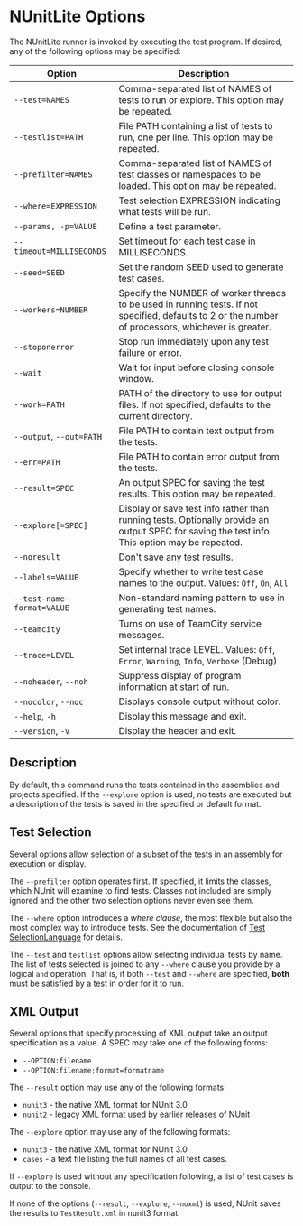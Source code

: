 # NUnitLite Options

The NUnitLite runner is invoked by executing the test program. If desired, any of the following options may be specified:

| Option | Description |
| ------ | ----------- |
| `--test=NAMES` | Comma-separated list of NAMES of tests to run or explore. This option may be repeated. |
| `--testlist=PATH` | File PATH containing a list of tests to run, one per line. This option may be repeated. |
| `--prefilter=NAMES` | Comma-separated list of NAMES of test classes or namespaces to be loaded. This option may be repeated. |
| `--where=EXPRESSION` | Test selection EXPRESSION indicating what tests will be run. |
| `--params, -p=VALUE` | Define a test parameter. |
| `--timeout=MILLISECONDS` | Set timeout for each test case in MILLISECONDS. |
| `--seed=SEED` | Set the random SEED used to generate test cases. |
| `--workers=NUMBER` | Specify the NUMBER of worker threads to be used in running tests. If not specified, defaults to 2 or the number of processors, whichever is greater. |
| `--stoponerror` | Stop run immediately upon any test failure or error. |
| `--wait` | Wait for input before closing console window. |
| `--work=PATH` | PATH of the directory to use for output files. If not specified, defaults to the current directory. |
| `--output`, `--out=PATH` | File PATH to contain text output from the tests. |
| `--err=PATH` | File PATH to contain error output from the tests. |
| `--result=SPEC` | An output SPEC for saving the test results. This option may be repeated. |
| `--explore[=SPEC]` | Display or save test info rather than running tests. Optionally provide an output SPEC for saving the test info. This option may be repeated. |
| `--noresult` | Don't save any test results. |
| `--labels=VALUE` | Specify whether to write test case names to the output. Values: `Off`, `On`, `All` |
| `--test-name-format=VALUE` | Non-standard naming pattern to use in generating test names. |
| `--teamcity` | Turns on use of TeamCity service messages. |
| `--trace=LEVEL` | Set internal trace LEVEL. Values: `Off`, `Error`, `Warning`, `Info`, `Verbose` (Debug) |
| `--noheader`, `--noh` | Suppress display of program information at start of run. |
| `--nocolor`, `--noc` | Displays console output without color. |
| `--help`, `-h` | Display this message and exit. |
| `--version`, `-V` | Display the header and exit. |

## Description

By default, this command runs the tests contained in the
assemblies and projects specified. If the `--explore` option
is used, no tests are executed but a description of the tests
is saved in the specified or default format.

## Test Selection

Several options allow selection of a subset of the tests in an
assembly for execution or display.

The `--prefilter` option operates first. If specified, it
limits the classes, which NUnit will examine to find tests.
Classes not included are simply ignored and the other two
selection options never even see them.

The `--where` option introduces a _where clause_, the most flexible
but also the most complex way to introduce tests. See the documentation of
[Test SelectionLanguage](/articles/nunit/running-tests/Test-Selection-Language.html)
for details.

The `--test` and `testlist` options allow selecting individual
tests by name. The list of tests selected is joined to any `--where`
clause you provide by a logical `and` operation. That is, if both
`--test` and `--where` are specified, __both__ must be satisfied by
a test in order for it to run.

## XML Output

Several options that specify processing of XML output take
an output specification as a value. A SPEC may take one of
the following forms:

* `--OPTION:filename`
* `--OPTION:filename;format=formatname`

The `--result` option may use any of the following formats:

* `nunit3` - the native XML format for NUnit 3.0
* `nunit2` - legacy XML format used by earlier releases of NUnit

The `--explore` option may use any of the following formats:

* `nunit3` - the native XML format for NUnit 3.0
* `cases` - a text file listing the full names of all test cases.

If `--explore` is used without any specification following, a list of
test cases is output to the console.

If none of the options (`--result`, `--explore`, `--noxml`) is used,
NUnit saves the results to `TestResult.xml` in nunit3 format.
